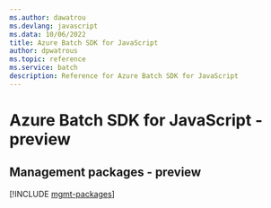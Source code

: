 ```yaml
---
ms.author: dawatrou
ms.devlang: javascript
ms.data: 10/06/2022
title: Azure Batch SDK for JavaScript
author: dpwatrous
ms.topic: reference
ms.service: batch
description: Reference for Azure Batch SDK for JavaScript
---
```

# Azure Batch SDK for JavaScript - preview

## Management packages - preview
[!INCLUDE [mgmt-packages](batch-mgmt-index.md)]